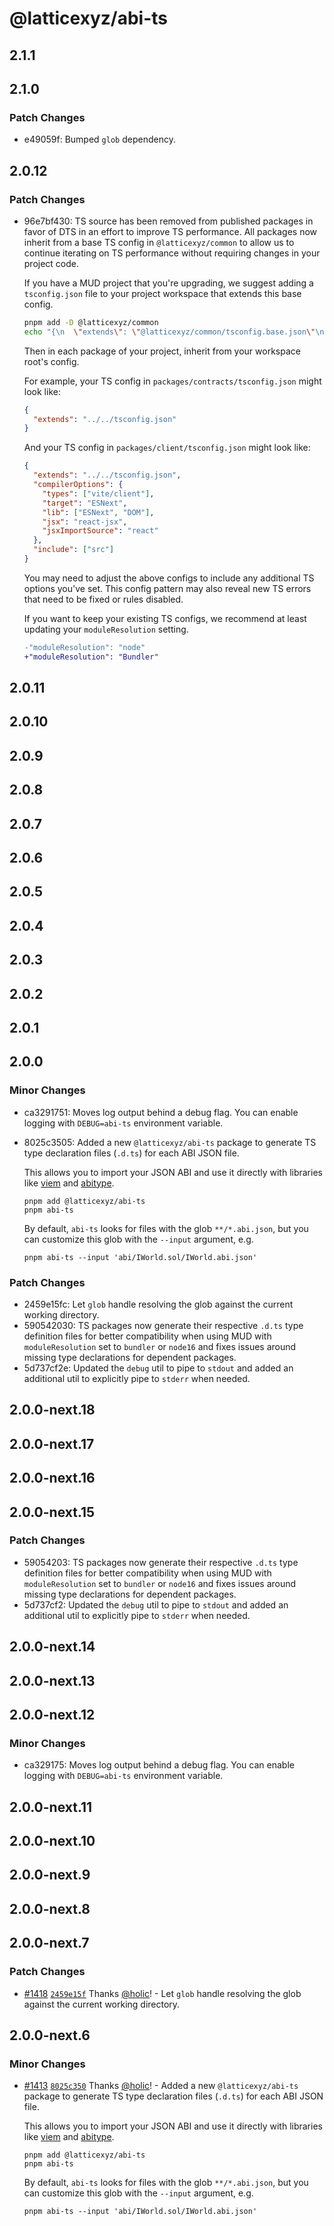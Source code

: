 # @latticexyz/abi-ts

## 2.1.1

## 2.1.0

### Patch Changes

- e49059f: Bumped `glob` dependency.

## 2.0.12

### Patch Changes

- 96e7bf430: TS source has been removed from published packages in favor of DTS in an effort to improve TS performance. All packages now inherit from a base TS config in `@latticexyz/common` to allow us to continue iterating on TS performance without requiring changes in your project code.

  If you have a MUD project that you're upgrading, we suggest adding a `tsconfig.json` file to your project workspace that extends this base config.

  ```sh
  pnpm add -D @latticexyz/common
  echo "{\n  \"extends\": \"@latticexyz/common/tsconfig.base.json\"\n}" > tsconfig.json
  ```

  Then in each package of your project, inherit from your workspace root's config.

  For example, your TS config in `packages/contracts/tsconfig.json` might look like:

  ```json
  {
    "extends": "../../tsconfig.json"
  }
  ```

  And your TS config in `packages/client/tsconfig.json` might look like:

  ```json
  {
    "extends": "../../tsconfig.json",
    "compilerOptions": {
      "types": ["vite/client"],
      "target": "ESNext",
      "lib": ["ESNext", "DOM"],
      "jsx": "react-jsx",
      "jsxImportSource": "react"
    },
    "include": ["src"]
  }
  ```

  You may need to adjust the above configs to include any additional TS options you've set. This config pattern may also reveal new TS errors that need to be fixed or rules disabled.

  If you want to keep your existing TS configs, we recommend at least updating your `moduleResolution` setting.

  ```diff
  -"moduleResolution": "node"
  +"moduleResolution": "Bundler"
  ```

## 2.0.11

## 2.0.10

## 2.0.9

## 2.0.8

## 2.0.7

## 2.0.6

## 2.0.5

## 2.0.4

## 2.0.3

## 2.0.2

## 2.0.1

## 2.0.0

### Minor Changes

- ca3291751: Moves log output behind a debug flag. You can enable logging with `DEBUG=abi-ts` environment variable.
- 8025c3505: Added a new `@latticexyz/abi-ts` package to generate TS type declaration files (`.d.ts`) for each ABI JSON file.

  This allows you to import your JSON ABI and use it directly with libraries like [viem](https://npmjs.com/package/viem) and [abitype](https://npmjs.com/package/abitype).

  ```
  pnpm add @latticexyz/abi-ts
  pnpm abi-ts
  ```

  By default, `abi-ts` looks for files with the glob `**/*.abi.json`, but you can customize this glob with the `--input` argument, e.g.

  ```console
  pnpm abi-ts --input 'abi/IWorld.sol/IWorld.abi.json'
  ```

### Patch Changes

- 2459e15fc: Let `glob` handle resolving the glob against the current working directory.
- 590542030: TS packages now generate their respective `.d.ts` type definition files for better compatibility when using MUD with `moduleResolution` set to `bundler` or `node16` and fixes issues around missing type declarations for dependent packages.
- 5d737cf2e: Updated the `debug` util to pipe to `stdout` and added an additional util to explicitly pipe to `stderr` when needed.

## 2.0.0-next.18

## 2.0.0-next.17

## 2.0.0-next.16

## 2.0.0-next.15

### Patch Changes

- 59054203: TS packages now generate their respective `.d.ts` type definition files for better compatibility when using MUD with `moduleResolution` set to `bundler` or `node16` and fixes issues around missing type declarations for dependent packages.
- 5d737cf2: Updated the `debug` util to pipe to `stdout` and added an additional util to explicitly pipe to `stderr` when needed.

## 2.0.0-next.14

## 2.0.0-next.13

## 2.0.0-next.12

### Minor Changes

- ca329175: Moves log output behind a debug flag. You can enable logging with `DEBUG=abi-ts` environment variable.

## 2.0.0-next.11

## 2.0.0-next.10

## 2.0.0-next.9

## 2.0.0-next.8

## 2.0.0-next.7

### Patch Changes

- [#1418](https://github.com/latticexyz/mud/pull/1418) [`2459e15f`](https://github.com/latticexyz/mud/commit/2459e15fc9bf49fff2d769b9efba07b99635f2cc) Thanks [@holic](https://github.com/holic)! - Let `glob` handle resolving the glob against the current working directory.

## 2.0.0-next.6

### Minor Changes

- [#1413](https://github.com/latticexyz/mud/pull/1413) [`8025c350`](https://github.com/latticexyz/mud/commit/8025c3505a7411d8539b1cfd72265aed27e04561) Thanks [@holic](https://github.com/holic)! - Added a new `@latticexyz/abi-ts` package to generate TS type declaration files (`.d.ts`) for each ABI JSON file.

  This allows you to import your JSON ABI and use it directly with libraries like [viem](https://npmjs.com/package/viem) and [abitype](https://npmjs.com/package/abitype).

  ```
  pnpm add @latticexyz/abi-ts
  pnpm abi-ts
  ```

  By default, `abi-ts` looks for files with the glob `**/*.abi.json`, but you can customize this glob with the `--input` argument, e.g.

  ```console
  pnpm abi-ts --input 'abi/IWorld.sol/IWorld.abi.json'
  ```
